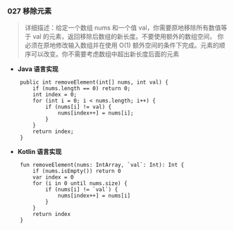 ### 027 移除元素
> 详细描述：给定一个数组 nums 和一个值 val，你需要原地移除所有数值等于 val 的元素，返回移除后数组的新长度。不要使用额外的数组空间，
你必须在原地修改输入数组并在使用 O(1) 额外空间的条件下完成。元素的顺序可以改变。你不需要考虑数组中超出新长度后面的元素

* **Java 语言实现**
```
    public int removeElement(int[] nums, int val) {
        if (nums.length == 0) return 0;
        int index = 0;
        for (int i = 0; i < nums.length; i++) {
            if (nums[i] != val) {
                nums[index++] = nums[i];
            }
        }
        return index;
    }
```
* **Kotlin 语言实现**
```
    fun removeElement(nums: IntArray, `val`: Int): Int {
        if (nums.isEmpty()) return 0
        var index = 0
        for (i in 0 until nums.size) {
            if (nums[i] != `val`) {
                nums[index++] = nums[i]
            }
        }
        return index
    }
```